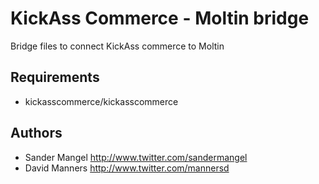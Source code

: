 # KickAss Commerce - Moltin bridge

Bridge files to connect KickAss commerce to Moltin

## Requirements
- kickasscommerce/kickasscommerce

## Authors

- Sander Mangel <http://www.twitter.com/sandermangel>
- David Manners <http://www.twitter.com/mannersd>